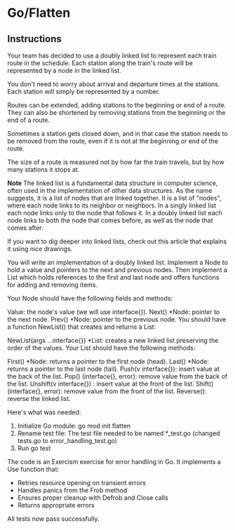 # Go/Flatten

## Instructions
Your team has decided to use a doubly linked list to represent each train route in the schedule. Each station along the train's route will be represented by a node in the linked list.

You don't need to worry about arrival and departure times at the stations. Each station will simply be represented by a number.

Routes can be extended, adding stations to the beginning or end of a route. They can also be shortened by removing stations from the beginning or the end of a route.

Sometimes a station gets closed down, and in that case the station needs to be removed from the route, even if it is not at the beginning or end of the route.

The size of a route is measured not by how far the train travels, but by how many stations it stops at.

**Note**
The linked list is a fundamental data structure in computer science, often used in the implementation of other data structures. As the name suggests, it is a list of nodes that are linked together. It is a list of "nodes", where each node links to its neighbor or neighbors. In a singly linked list each node links only to the node that follows it. In a doubly linked list each node links to both the node that comes before, as well as the node that comes after.

If you want to dig deeper into linked lists, check out this article that explains it using nice drawings.

You will write an implementation of a doubly linked list. Implement a Node to hold a value and pointers to the next and previous nodes. Then implement a List which holds references to the first and last node and offers functions for adding and removing items.

Your Node should have the following fields and methods:

Value: the node's value (we will use interface{}).
Next() *Node: pointer to the next node.
Prev() *Node: pointer to the previous node.
You should have a function NewList() that creates and returns a List:

NewList(args ...interface{}) *List: creates a new linked list preserving the order of the values.
Your List should have the following methods:

First() *Node: returns a pointer to the first node (head).
Last() *Node: returns a pointer to the last node (tail).
Push(v interface{}): insert value at the back of the list.
Pop() (interface{}, error): remove value from the back of the list.
Unshift(v interface{}) : insert value at the front of the list.
Shift() (interface{}, error): remove value from the front of the list.
Reverse(): reverse the linked list.


Here's what was needed:

  1. Initialize Go module: go mod init flatten
  2. Rename test file: The test file needed to be named *_test.go (changed tests.go to error_handling_test.go)
  3. Run go test

  The code is an Exercism exercise for error handling in Go. It implements a Use function that:
  - Retries resource opening on transient errors
  - Handles panics from the Frob method
  - Ensures proper cleanup with Defrob and Close calls
  - Returns appropriate errors

  All tests now pass successfully.